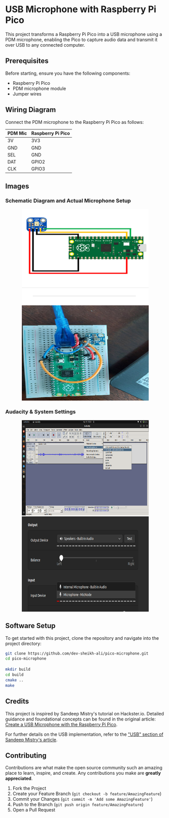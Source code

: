 # USB Microphone with Raspberry Pi Pico

This project transforms a Raspberry Pi Pico into a USB microphone using a PDM microphone, enabling the Pico to capture audio data and transmit it over USB to any connected computer.

## Prerequisites

Before starting, ensure you have the following components:
- Raspberry Pi Pico
- PDM microphone module
- Jumper wires

## Wiring Diagram

Connect the PDM microphone to the Raspberry Pi Pico as follows:

| PDM Mic | Raspberry Pi Pico |
|---------|-------------------|
|    3V   |        3V3        |
|    GND  |        GND        |
|    SEL  |        GND        |
|    DAT  |       GPIO2       |
|    CLK  |       GPIO3       |

## Images

### Schematic Diagram and Actual Microphone Setup

<p align="center">
  <img src="./img/schematics.png" alt="Schematic Diagram" height="300" width="400"/>
  <img src="./img/actual_mic.jpeg" alt="Actual Microphone" height="300" width="400"/>
</p>

### Audacity & System Settings

<p align="center">
  <img src="./img/audacity.png" alt="Audacity" height="300" width="400"/>
  <img src="./img/system.png" alt="System Settings" height="300" width="400"/>
</p>

## Software Setup

To get started with this project, clone the repository and navigate into the project directory:

```bash
git clone https://github.com/dev-sheikh-ali/pico-microphone.git
cd pico-microphone

mkdir build
cd build
cmake ..
make
```
## Credits

This project is inspired by Sandeep Mistry's tutorial on Hackster.io. Detailed guidance and foundational concepts can be found in the original article: [Create a USB Microphone with the Raspberry Pi Pico](https://www.hackster.io/sandeep-mistry/create-a-usb-microphone-with-the-raspberry-pi-pico-cc9bd5).

For further details on the USB implementation, refer to the ["USB" section of Sandeep Mistry's article](https://www.hackster.io/sandeep-mistry/create-a-usb-microphone-with-the-raspberry-pi-pico-cc9bd5#toc-usb-1).

## Contributing

Contributions are what make the open source community such an amazing place to learn, inspire, and create. Any contributions you make are **greatly appreciated**.

1. Fork the Project
2. Create your Feature Branch (`git checkout -b feature/AmazingFeature`)
3. Commit your Changes (`git commit -m 'Add some AmazingFeature'`)
4. Push to the Branch (`git push origin feature/AmazingFeature`)
5. Open a Pull Request